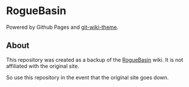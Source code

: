 # RogueBasin

Powered by Github Pages and [git-wiki-theme](https://github.com/Drassil/git-wiki-theme).

## About

This repository was created as a backup of the [RogueBasin](http://www.roguebasin.com/) wiki. It is not affiliated with the original site.

So use this repository in the event that the original site goes down.
